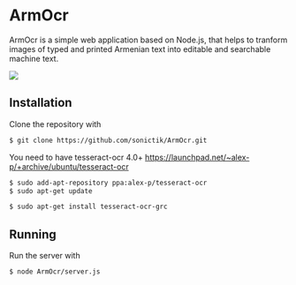# ArmOcr

ArmOcr is a simple web application based on Node.js, that helps to tranform images of typed and printed Armenian text into editable and searchable machine text.

<img src="https://sonictik.github.io/images/ArmOcr.jpg">

## Installation
Clone the repository with

```bash
$ git clone https://github.com/sonictik/ArmOcr.git
```


You need to have tesseract-ocr 4.0+
https://launchpad.net/~alex-p/+archive/ubuntu/tesseract-ocr

```bash
$ sudo add-apt-repository ppa:alex-p/tesseract-ocr
$ sudo apt-get update
```

```bash
$ sudo apt-get install tesseract-ocr-grc
```
## Running
Run the server with
```bash
$ node ArmOcr/server.js
```
